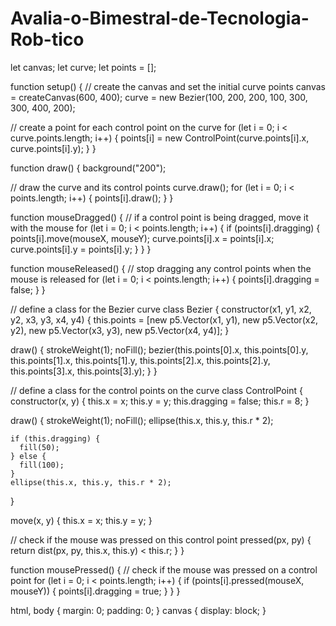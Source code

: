 # Avalia-o-Bimestral-de-Tecnologia-Rob-tico

<!DOCTYPE html>
<html lang="en">
  <head>
    <script src="https://cdnjs.cloudflare.com/ajax/libs/p5.js/1.10.0/p5.js"></script>
    <script src="https://cdnjs.cloudflare.com/ajax/libs/p5.js/1.10.0/addons/p5.sound.min.js"></script>
    <link rel="stylesheet" type="text/css" href="style.css">
    <meta charset="utf-8" />

  </head>
  <body>
    <main>
    </main>
    <script src="sketch.js"></script>
  </body>
</html>

let canvas;
let curve;
let points = [];

function setup() {
  // create the canvas and set the initial curve points
  canvas = createCanvas(600, 400);
  curve = new Bezier(100, 200, 200, 100, 300, 300, 400, 200);

  // create a point for each control point on the curve
  for (let i = 0; i < curve.points.length; i++) {
    points[i] = new ControlPoint(curve.points[i].x, curve.points[i].y);
  }
}

function draw() {
  background("200");

  // draw the curve and its control points
  curve.draw();
  for (let i = 0; i < points.length; i++) {
    points[i].draw();
  }
}

function mouseDragged() {
  // if a control point is being dragged, move it with the mouse
  for (let i = 0; i < points.length; i++) {
    if (points[i].dragging) {
      points[i].move(mouseX, mouseY);
      curve.points[i].x = points[i].x;
      curve.points[i].y = points[i].y;
    }
  }
}

function mouseReleased() {
  // stop dragging any control points when the mouse is released
  for (let i = 0; i < points.length; i++) {
    points[i].dragging = false;
  }
}

// define a class for the Bezier curve
class Bezier {
  constructor(x1, y1, x2, y2, x3, y3, x4, y4) {
    this.points = [new p5.Vector(x1, y1), new p5.Vector(x2, y2), new p5.Vector(x3, y3), new p5.Vector(x4, y4)];
  }

  draw() {
    strokeWeight(1);
    noFill();
    bezier(this.points[0].x, this.points[0].y, this.points[1].x, this.points[1].y, this.points[2].x, this.points[2].y, this.points[3].x, this.points[3].y);
  }
}

// define a class for the control points on the curve
class ControlPoint {
  constructor(x, y) {
    this.x = x;
    this.y = y;
    this.dragging = false;
    this.r = 8;
  }

  draw() {
    strokeWeight(1);
    noFill();
    ellipse(this.x, this.y, this.r * 2);

    if (this.dragging) {
      fill(50);
    } else {
      fill(100);
    }
    ellipse(this.x, this.y, this.r * 2);
  }

  move(x, y) {
    this.x = x;
    this.y = y;
  }

  // check if the mouse was pressed on this control point
  pressed(px, py) {
    return dist(px, py, this.x, this.y) < this.r;
  }
}

function mousePressed() {
  // check if the mouse was pressed on a control point
  for (let i = 0; i < points.length; i++) {
    if (points[i].pressed(mouseX, mouseY)) {
      points[i].dragging = true;
    }
  }
}

html, body {
  margin: 0;
  padding: 0;
}
canvas {
  display: block;
}
